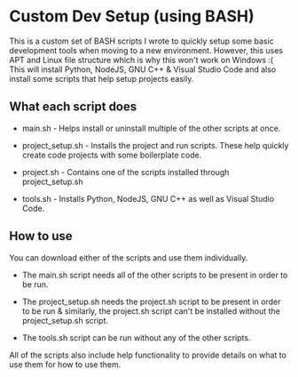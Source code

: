# Custom Dev Setup (using BASH)

This is a custom set of BASH scripts I wrote to quickly setup some basic development tools when moving to a new environment. However, this uses APT and Linux file structure which is why this won't work on Windows :( This will install Python, NodeJS, GNU C++ & Visual Studio Code and also install some scripts that help setup projects easily.


## What each script does

* main.sh - Helps install or uninstall multiple of the other scripts at once.

* project_setup.sh - Installs the project and run scripts. These help quickly create code projects with some boilerplate code.

* project.sh - Contains one of the scripts installed through project_setup.sh

* tools.sh - Installs Python, NodeJS, GNU C++ as well as Visual Studio Code.


## How to use

You can download either of the scripts and use them individually.

* The main.sh script needs all of the other scripts to be present in order to be run.

* The project_setup.sh needs the project.sh script to be present in order to be run & similarly, the project.sh script can't be installed without the project_setup.sh script.

* The tools.sh script can be run without any of the other scripts.

All of the scripts also include help functionality to provide details on what to use them for how to use them.